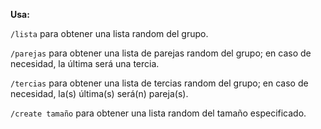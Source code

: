 **Usa:**

`/lista`   para obtener una lista random del grupo.

`/parejas` para obtener una lista de parejas random del grupo; en caso de necesidad, la última será una tercia.

`/tercias` para obtener una lista de tercias random del grupo; en caso de necesidad, la(s) última(s) será(n) pareja(s).

`/create tamaño` para obtener una lista random del tamaño especificado.